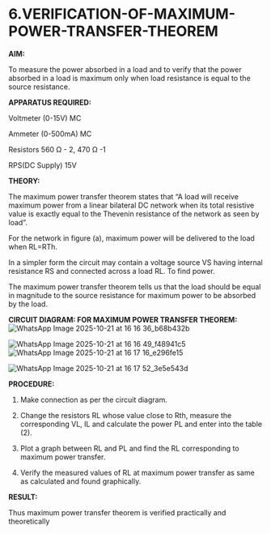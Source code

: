# 6.VERIFICATION-OF-MAXIMUM-POWER-TRANSFER-THEOREM

**AIM:**

To measure the power absorbed in a load and to verify that the power absorbed in a load is maximum only when load resistance is equal to the source resistance.

**APPARATUS REQUIRED:**

Voltmeter (0-15V) MC

Ammeter (0-500mA) MC

Resistors 560 Ω - 2, 470 Ω -1

RPS(DC Supply)  15V	

**THEORY:**

The maximum power transfer theorem states that “A load will receive maximum power from a linear bilateral DC network when its total resistive value is exactly equal to the Thevenin resistance of the network as seen by load”.

For the network in figure (a), maximum power will be delivered to the load when RL=RTh.

In a simpler form the circuit may contain a voltage source VS having internal resistance RS and connected across a load RL. To find power.
 
The maximum power transfer theorem tells us that the load should be equal in magnitude to the source resistance for maximum power to be absorbed by the load.

**CIRCUIT DIAGRAM: FOR MAXIMUM POWER TRANSFER THEOREM:**
![WhatsApp Image 2025-10-21 at 16 16 36_b68b432b](https://github.com/user-attachments/assets/167c7480-88fe-42f3-a02a-edf55b5639cf)

![WhatsApp Image 2025-10-21 at 16 16 49_f48941c5](https://github.com/user-attachments/assets/37a3fe74-4bc1-44f9-98ba-22ddd9f76617)
![WhatsApp Image 2025-10-21 at 16 17 16_e296fe15](https://github.com/user-attachments/assets/6ee7cdbd-c84d-464d-8447-66cb79b3cc7e)

![WhatsApp Image 2025-10-21 at 16 17 52_3e5e543d](https://github.com/user-attachments/assets/bf2d7f34-b5c1-4e6e-8aee-90ddd9490fab)


**PROCEDURE:**

1.	Make connection as per the circuit diagram.

2.	Change the resistors RL whose value close to Rth, measure the corresponding VL, IL and calculate the power PL and enter into the table (2).

3.	Plot a graph between RL and PL and find the RL corresponding to maximum power transfer.

4.	Verify the measured values of RL at maximum power transfer as same as calculated and found graphically.

**RESULT:**

Thus maximum power transfer theorem is verified practically and theoretically



